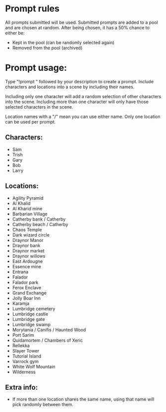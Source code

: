 # Prompt rules
All prompts submitted will be used. Submitted prompts are added to a pool and are chosen at random. After being chosen, it has a 50% chance to either be: 
- Kept in the pool (can be randomly selected again)
- Removed from the pool (archived)

# Prompt usage:
Type "!prompt " followed by your description to create a prompt. Include characters and locations into a scene by including their names. 

Including only one character will add a random selection of other characters into the scene. Including more than one character will only have those selected characters in the scene.

Location names with a "/" mean you can use either name. Only one location can be used per prompt.

## Characters:
- Sam
- Trish
- Gary
- Bob
- Larry

## Locations:
- Agility Pyramid
- Al Khalid
- Al Kharid mine
- Barbarian Village
- Catherby bank / Catherby
- Catherby beach / Catherby
- Chaos Temple
- Dark wizard circle
- Draynor Manor
- Draynor bank
- Draynor market
- Draynor willows
- East Ardougne
- Essence mine
- Entrana
- Falador
- Falador park
- Ferox Enclave
- Grand Exchange
- Jolly Boar Inn
- Karamja
- Lumbridge cemetery
- Lumbridge castle
- Lumbridge gate
- Lumbridge swamp
- Morytania / Canifis / Haunted Wood
- Port Sarim
- Quidamortem / Chambers of Xeric
- Rellekka
- Slayer Tower
- Tutorial Island
- Varrock gym
- White Wolf Mountain
- Wilderness

## Extra info:
- If more than one location shares the same name, using that name will pick randomly between them.
